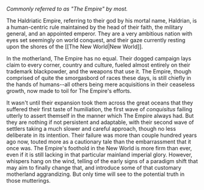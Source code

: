 _Commonly referred to as "The Empire" by most._

The Haldriatic Empire, referring to their god by his mortal name, Haldrian, is a human-centric rule maintained by the head of their faith, the military general, and an appointed emperor. They are a very ambitious nation with eyes set seemingly on world conquest, and their gaze currently resting upon the shores of the [[The New World|New World]].

In the motherland, The Empire has no equal. Their dogged campaign lays claim to every corner, country and culture, fueled almost entirely on their trademark blackpowder, and the weapons that use it. The Empire, though comprised of quite the smorgasbord of races these days, is still chiefly in the hands of humans--all others being mere acquisitions in their ceaseless growth, now made to toil for The Empire's efforts.

It wasn't until their expansion took them across the great oceans that they suffered their first taste of humiliation, the first wave of _conquisitus_ failing utterly to assert themself in the manner which The Empire always had. But they are nothing if not persistent and adaptable, with their second wave of settlers taking a much slower and careful approach, though no less deliberate in its intention. Their failure was more than couple hundred years ago now, touted more as a cautionary tale than the embarrassment that it once was. The Empire's foothold in the New World is more firm than ever, even if it is still lacking in that particular mainland imperial glory. However, whispers hang on the wind, telling of the early signs of a paradigm shift that may aim to finally change that, and introduce some of that customary motherland aggrandizing. But only time will see to the potential truth in those mutterings.